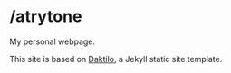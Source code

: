 # /atrytone

My personal webpage. 

This site is based on [Daktilo](https://github.com/kronik3r/daktilo), a Jekyll static site template.